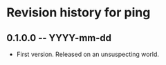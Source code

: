 # Revision history for ping

## 0.1.0.0  -- YYYY-mm-dd

* First version. Released on an unsuspecting world.
